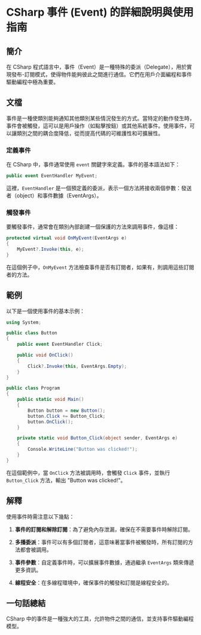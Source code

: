 <!--
Meta Description: # CSharp 事件 (Event) 的詳細說明與使用指南 ## 簡介 在 CSharp 程式語言中，事件（Event）是一種特殊的委派（Delegate），用於實現發布-訂閱模式，使得物件能夠彼此之間進行通信。它們在用戶介面編程和事件驅動編程中極為重要。 ## 文檔 事件是一種使類別能夠通知其他...
Meta Keywords: button, csharp, public, event, eventargs
-->

# CSharp 事件 (Event) 的詳細說明與使用指南

## 簡介
在 CSharp 程式語言中，事件（Event）是一種特殊的委派（Delegate），用於實現發布-訂閱模式，使得物件能夠彼此之間進行通信。它們在用戶介面編程和事件驅動編程中極為重要。

## 文檔
事件是一種使類別能夠通知其他類別某些情況發生的方式。當特定的動作發生時，事件會被觸發，這可以是用戶操作（如點擊按鈕）或其他系統事件。使用事件，可以讓類別之間的耦合度降低，從而提高代碼的可維護性和可擴展性。

### 定義事件
在 CSharp 中，事件通常使用 `event` 關鍵字來定義。事件的基本語法如下：

```csharp
public event EventHandler MyEvent;
```

這裡，`EventHandler` 是一個預定義的委派，表示一個方法將接收兩個參數：發送者（object）和事件數據（EventArgs）。

### 觸發事件
要觸發事件，通常會在類別內部創建一個保護的方法來調用事件，像這樣：

```csharp
protected virtual void OnMyEvent(EventArgs e)
{
    MyEvent?.Invoke(this, e);
}
```

在這個例子中，`OnMyEvent` 方法檢查事件是否有訂閱者，如果有，則調用這些訂閱者的方法。

## 範例
以下是一個使用事件的基本示例：

```csharp
using System;

public class Button
{
    public event EventHandler Click;

    public void OnClick()
    {
        Click?.Invoke(this, EventArgs.Empty);
    }
}

public class Program
{
    public static void Main()
    {
        Button button = new Button();
        button.Click += Button_Click;
        button.OnClick();
    }

    private static void Button_Click(object sender, EventArgs e)
    {
        Console.WriteLine("Button was clicked!");
    }
}
```

在這個範例中，當 `OnClick` 方法被調用時，會觸發 `Click` 事件，並執行 `Button_Click` 方法，輸出 "Button was clicked!"。

## 解釋
使用事件時需注意以下幾點：

1. **事件的訂閱和解除訂閱**：為了避免內存泄漏，確保在不需要事件時解除訂閱。
   
2. **多播委派**：事件可以有多個訂閱者，這意味著當事件被觸發時，所有訂閱的方法都會被調用。

3. **事件參數**：自定義事件時，可以擴展事件數據，通過繼承 `EventArgs` 類來傳遞更多資訊。

4. **線程安全**：在多線程環境中，確保事件的觸發和訂閱是線程安全的。

## 一句話總結
CSharp 中的事件是一種強大的工具，允許物件之間的通信，並支持事件驅動編程模型。